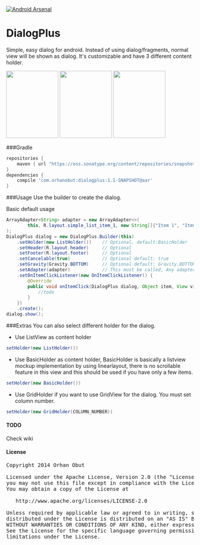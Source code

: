 [![Android Arsenal](https://img.shields.io/badge/Android%20Arsenal-dialogplus-brightgreen.svg?style=flat)](https://android-arsenal.com/details/1/1413)

DialogPlus
==========

Simple, easy dialog for android. Instead of using dialog/fragments, normal view will be shown as dialog. It's
customizable and have 3 different content holder.

<img src='https://github.com/nr4bt/dialogplus/blob/master/images/s1.png' width='140' height='180'/>
<img src='https://github.com/nr4bt/dialogplus/blob/master/images/s2.png' width='140' height='180'/>
<img src='https://github.com/nr4bt/dialogplus/blob/master/images/s3.png' width='140' height='180'/>

###Gradle
```groovy
repositories {
    maven { url "https://oss.sonatype.org/content/repositories/snapshots/"}
}
dependencies {
    compile 'com.orhanobut:dialogplus:1.1-SNAPSHOT@aar'
}
```

###Usage
Use the builder to create the dialog.

Basic default usage
```java
ArrayAdapter<String> adapter = new ArrayAdapter<>(                                            
        this, R.layout.simple_list_item_1, new String[]{"Item 1", "Item 2","Item 3","Item 4"} 
);                                                                                            
DialogPlus dialog = new DialogPlus.Builder(this)                                            
    .setHolder(new ListHolder())    // Optional, default:BasicHolder                    
    .setHeader(R.layout.header)     // Optional                                           
    .setFooter(R.layout.footer)     // Optional                                           
    .setCancelable(true)            // Optional default: true
    .setGravity(Gravity.BOTTOM)     // Optional default: Gravity.BOTTOM
    .setAdapter(adapter)            // This must be called, Any adapter can be set.                              
    .setOnItemClickListener(new OnItemClickListener() {                       
        @Override                                                                         
        public void onItemClick(DialogPlus dialog, Object item, View view, int position) {
            //todo                                                                             
        }                                                                                 
    })                                                                                    
    .create();                                                                            
dialog.show();
```

###Extras
You can also select different holder for the dialog.

- Use ListView as content holder
```java
setHolder(new ListHolder())
```

- Use BasicHolder as content holder, BasicHolder is basically a listview mockup implementation by using linearlayout, there is no scrollable feature in this view and this should be used if you have only a few items.
```java
setHolder(new BasicHolder())
```

- Use GridHolder if you want to use GridView for the dialog. You must set column number.
```java
setHolder(new GridHolder(COLUMN_NUMBER))
```


#### TODO 
Check wiki

#### License
<pre>
Copyright 2014 Orhan Obut

Licensed under the Apache License, Version 2.0 (the "License");
you may not use this file except in compliance with the License.
You may obtain a copy of the License at

   http://www.apache.org/licenses/LICENSE-2.0

Unless required by applicable law or agreed to in writing, software
distributed under the License is distributed on an "AS IS" BASIS,
WITHOUT WARRANTIES OR CONDITIONS OF ANY KIND, either express or implied.
See the License for the specific language governing permissions and
limitations under the License.
</pre>
